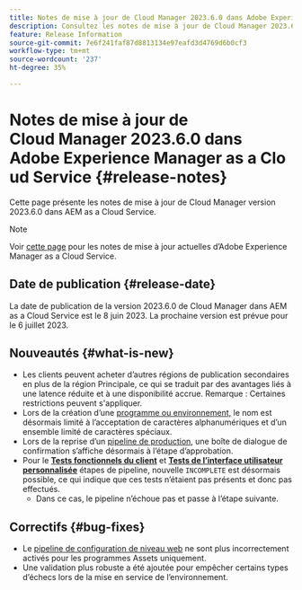 ```yaml
---
title: Notes de mise à jour de Cloud Manager 2023.6.0 dans Adobe Experience Manager as a Cloud Service
description: Consultez les notes de mise à jour de Cloud Manager 2023.6.0 dans AEM as a Cloud Service.
feature: Release Information
source-git-commit: 7e6f241faf87d8813134e97eafd3d4769d6b0cf3
workflow-type: tm+mt
source-wordcount: '237'
ht-degree: 35%

---
```



# Notes de mise à jour de Cloud Manager 2023.6.0 dans Adobe Experience Manager as a Cloud Service {#release-notes}

Cette page présente les notes de mise à jour de Cloud Manager version 2023.6.0 dans AEM as a Cloud Service.

>[!NOTE]
>
>Voir [cette page](/help/release-notes/release-notes-cloud/release-notes-current.md) pour les notes de mise à jour actuelles d’Adobe Experience Manager as a Cloud Service.

## Date de publication {#release-date}

La date de publication de la version 2023.6.0 de Cloud Manager dans AEM as a Cloud Service est le 8 juin 2023. La prochaine version est prévue pour le 6 juillet 2023.

## Nouveautés {#what-is-new}

* Les clients peuvent acheter d’autres régions de publication secondaires en plus de la région Principale, ce qui se traduit par des avantages liés à une latence réduite et à une disponibilité accrue. Remarque : Certaines restrictions peuvent s&#39;appliquer.
* Lors de la création d’une [programme ou environnement,](/help/implementing/cloud-manager/getting-access-to-aem-in-cloud/program-types.md) le nom est désormais limité à l’acceptation de caractères alphanumériques et d’un ensemble limité de caractères spéciaux.
* Lors de la reprise d’un [pipeline de production](/help/implementing/cloud-manager/configuring-pipelines/configuring-production-pipelines.md), une boîte de dialogue de confirmation s’affiche désormais à l’étape d’approbation.
* Pour le **[Tests fonctionnels du client](/help/implementing/cloud-manager/functional-testing.md#custom-functional-testing)** et **[Tests de l’interface utilisateur personnalisée](/help/implementing/cloud-manager/ui-testing.md)** étapes de pipeline, nouvelle `INCOMPLETE` est désormais possible, ce qui indique que ces tests n’étaient pas présents et donc pas effectués.
   * Dans ce cas, le pipeline n’échoue pas et passe à l’étape suivante.

## Correctifs {#bug-fixes}

* Le [pipeline de configuration de niveau web](/help/implementing/cloud-manager/configuring-pipelines/introduction-ci-cd-pipelines.md#web-tier-config-pipelines) ne sont plus incorrectement activés pour les programmes Assets uniquement.
* Une validation plus robuste a été ajoutée pour empêcher certains types d’échecs lors de la mise en service de l’environnement.
